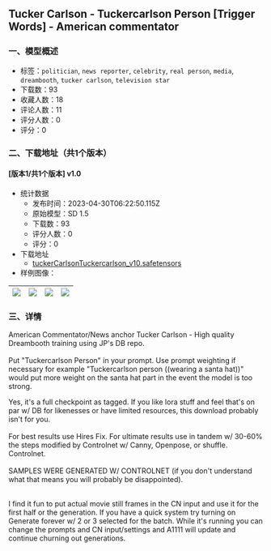 ## Tucker Carlson - Tuckercarlson Person [Trigger Words] - American commentator
### 一、模型概述

- 标签：`politician`, `news reporter`, `celebrity`, `real person`, `media`, `dreambooth`, `tucker carlson`, `television star`
- 下载数：93
- 收藏人数：18
- 评论人数：11
- 评分人数：0
- 评分：0

### 二、下载地址（共1个版本）

#### [版本1/共1个版本] v1.0

- 统计数据
  - 发布时间：2023-04-30T06:22:50.115Z
  - 原始模型：SD 1.5
  - 下载数：93
  - 评分人数：0
  - 评分：0
- 下载地址
  - [tuckerCarlsonTuckercarlson_v10.safetensors](https://civitai.com/api/download/models/57951)
- 样例图像：

| <img src="https://image.civitai.com/xG1nkqKTMzGDvpLrqFT7WA/37ab116c-c887-4141-65d4-24b306944f00/width=450/633739.jpeg" /> | <img src="https://image.civitai.com/xG1nkqKTMzGDvpLrqFT7WA/6d0d6d76-3948-4a08-49be-25d34696bf00/width=450/630136.jpeg" /> | <img src="https://image.civitai.com/xG1nkqKTMzGDvpLrqFT7WA/ea4e7c3d-473c-4522-9377-6ecfc7e7c300/width=450/630194.jpeg" /> | <img src="https://image.civitai.com/xG1nkqKTMzGDvpLrqFT7WA/84e87afa-b9b8-45a9-9f1b-64b50763d600/width=450/630193.jpeg" /> |
| ---- | ---- | ---- | ---- |


### 三、详情
<p>American Commentator/News anchor Tucker Carlson - High quality Dreambooth training using JP's DB repo. <br /><br />Put "Tuckercarlson Person" in your prompt. Use prompt weighting if necessary for example "Tuckercarlson person ((wearing a santa hat))" would put more weight on the santa hat part in the event the model is too strong. </p><p></p><p>Yes, it's a full checkpoint as tagged. If you like lora stuff and feel that's on par w/ DB for likenesses or have limited resources, this download probably isn't for you.<br /><br />For best results use Hires Fix. For ultimate results use in tandem w/ 30-60% the steps modified by Controlnet w/ Canny, Openpose, or shuffle. Controlnet. <br /><br />SAMPLES WERE GENERATED W/ CONTROLNET (if you don't understand what that means you will probably be disappointed).</p><p><br />I find it fun to put actual movie still frames in the CN input and use it for the first half or the generation. If you have a quick system try turning on Generate forever w/ 2 or 3 selected for the batch. While it's running you can change the prompts and CN input/settings and A1111 will update and continue churning out generations. <br /><br /></p>